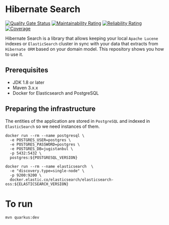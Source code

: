 # Hibernate Search
[![Quality Gate Status](https://sonarcloud.io/api/project_badges/measure?project=org.jugistanbul%3Ahibernate-search&metric=alert_status)](https://sonarcloud.io/dashboard?id=org.jugistanbul%3Ahibernate-search)
[![Maintainability Rating](https://sonarcloud.io/api/project_badges/measure?project=org.jugistanbul%3Ahibernate-search&metric=sqale_rating)](https://sonarcloud.io/dashboard?id=org.jugistanbul%3Ahibernate-search)
[![Reliability Rating](https://sonarcloud.io/api/project_badges/measure?project=org.jugistanbul%3Ahibernate-search&metric=reliability_rating)](https://sonarcloud.io/dashboard?id=org.jugistanbul%3Ahibernate-search)
[![Coverage](https://sonarcloud.io/api/project_badges/measure?project=org.jugistanbul%3Ahibernate-search&metric=coverage)](https://sonarcloud.io/dashboard?id=org.jugistanbul%3Ahibernate-search)

Hibernate Search is a library that allows keeping your local `Apache Lucene` indexes or `ElasticSearch` cluster in sync with your data that extracts from `Hibernate ORM` based on your domain model. This repository shows you how to use it.

## Prerequisites

* JDK 1.8 or later
* Maven 3.x.x
* Docker for Elasticsearch and PostgreSQL

## Preparing the infrastructure

The entities of the application are stored in `PostgreSQL` and indexed in `ElasticSearch` so we need instances of them.

```shell script
docker run --rm --name postgresql \
  -e POSTGRES_USER=postgres \ 
  -e POSTGRES_PASSWORD=postgres \ 
  -e POSTGRES_DB=jugistanbul \ 
  -p 5432:5432 \ 
  postgres:${POSTGRESQL_VERSION}
```
```shell script
docker run --rm --name elasticsearch  \
  -e "discovery.type=single-node" \
  -p 9200:9200 \ 
  docker.elastic.co/elasticsearch/elasticsearch-oss:${ELASTICSEARCH_VERSION}
```

# To run

```shell script
mvn quarkus:dev
```